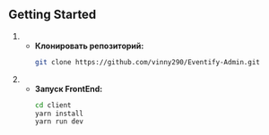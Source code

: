 ## Getting Started

1. 
   - **Клонировать репозиторий:**
     ```bash
     git clone https://github.com/vinny290/Eventify-Admin.git
     ```
2. 
   - **Запуск FrontEnd:**
     ```bash
     cd client
     yarn install
     yarn run dev
     ```
